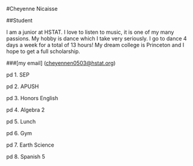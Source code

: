 #Cheyenne Nicaisse


##Student


I am a junior at HSTAT. I love to listen to music, it is one of my many passions. My hobby is dance which I take very seriously. I go to dance 4 days a week for a total of 13 hours! My dream college is Princeton and I hope to get a full scholarship. 


###[my email] (cheyennen0503@hstat.org)

pd 1. SEP

pd 2. APUSH

pd 3. Honors English

pd 4. Algebra 2

pd 5. Lunch

pd 6. Gym

pd 7. Earth Science

pd 8. Spanish 5

